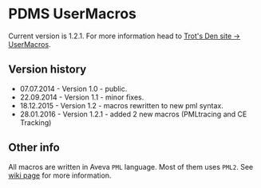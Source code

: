 # PDMS UserMacros

Current version is 1.2.1. For more information head to [Trot's Den site -> UserMacros](https://sites.google.com/site/trotdms/piping/user-macros).

## Version history

- 07.07.2014 - Version 1.0 - public.
- 22.09.2014 - Version 1.1 - minor fixes.
- 18.12.2015 - Version 1.2 - macros rewritten to new pml syntax.
- 28.01.2016 - Version 1.2.1 - added 2 new macros (PMLtracing and CE Tracking)

## Other info

All macros are written in Aveva `PML` language. Most of them uses `PML2`.
See [wiki page](https://bitbucket.org/kgolis/pdms-usermacros/wiki/Home) for more information.